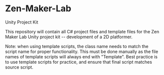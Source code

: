# Zen-Maker-Lab
Unity Project Kit

This repository will contain all C# project files and template files for the Zen Maker Lab Unity project kit -- development of a 2D platformer. 

Note: when using template scripts, the class name needs to match the script name for proper functionality. This must be done manually as the file names of template scripts will always end with "Template". Best practice is to use template scripts for practice, and ensure that final script matches source script.
